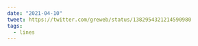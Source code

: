 ```yaml
---
date: "2021-04-10"
tweet: https://twitter.com/greweb/status/1382954321214590980
tags:
  - lines
---
```

